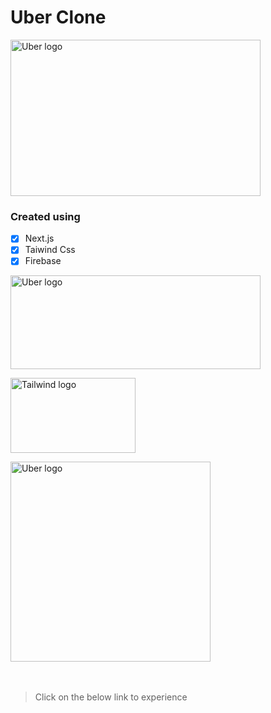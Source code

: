 # Uber Clone

<img src="https://i.ibb.co/84stgjq/uber-technologies-new-20218114.jpg" alt="Uber logo" style="height: 250px; width:400px;"/>

### **Created using**

- [x] Next.js
- [x] Taiwind Css
- [x] Firebase

<img src="https://anuragbhandari.com/wp-content/uploads/2020/02/nextjs.png" alt="Uber logo" style=" object-fit: cover ; height:150px; width:400px;"/><br />

<img src="https://www.vectorlogo.zone/logos/tailwindcss/tailwindcss-ar21.png" alt="Tailwind logo" style="height: 120px; width:200px;"/><br />

<img src="https://firebase.google.com/images/social.png" alt="Uber logo"  style=" object-fit: cover height: 180px; width:320px;"/>
<br />
<br />
<br />

> Click on the below link to experience
